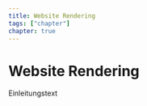 ```yaml
---
title: Website Rendering
tags: ["chapter"]
chapter: true
---
```


# Website Rendering

Einleitungstext